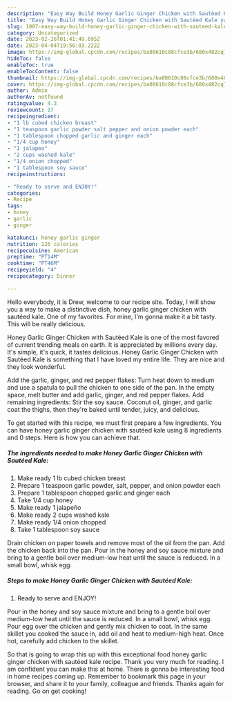 ```yaml
---
description: "Easy Way Build Honey Garlic Ginger Chicken with Sautéed Kale yang Very Delicious"
title: "Easy Way Build Honey Garlic Ginger Chicken with Sautéed Kale yang Very Delicious"
slug: 1007-easy-way-build-honey-garlic-ginger-chicken-with-sauteed-kale-yang-very-delicious
category: Uncategorized
date: 2023-02-26T01:41:49.695Z
date: 2023-04-04T19:56:03.222Z
image: https://img-global.cpcdn.com/recipes/ba08610c88cfce3b/680x482cq70/honey-garlic-ginger-chicken-with-sauteed-kale-recipe-main-photo.jpg
hideToc: false
enableToc: true
enableTocContent: false
thumbnail: https://img-global.cpcdn.com/recipes/ba08610c88cfce3b/680x482cq70/honey-garlic-ginger-chicken-with-sauteed-kale-recipe-main-photo.jpg
cover: https://img-global.cpcdn.com/recipes/ba08610c88cfce3b/680x482cq70/honey-garlic-ginger-chicken-with-sauteed-kale-recipe-main-photo.jpg
author: Admin
authorAv: notfound
ratingvalue: 4.3
reviewcount: 17
recipeingredient:
- "1 lb cubed chicken breast"
- "1 teaspoon garlic powder salt pepper and onion powder each"
- "1 tablespoon chopped garlic and ginger each"
- "1/4 cup honey"
- "1 jalapeo"
- "2 cups washed kale"
- "1/4 onion chopped"
- "1 tablespoon soy sauce"
recipeinstructions:

- "Ready to serve and ENJOY!"
categories:
- Recipe
tags:
- honey
- garlic
- ginger

katakunci: honey garlic ginger 
nutrition: 126 calories
recipecuisine: American
preptime: "PT14M"
cooktime: "PT46M"
recipeyield: "4"
recipecategory: Dinner

---
```



Hello everybody, it is Drew, welcome to our recipe site. Today, I will show you a way to make a distinctive dish, honey garlic ginger chicken with sautéed kale. One of my favorites. For mine, I'm gonna make it a bit tasty. This will be really delicious.

Honey Garlic Ginger Chicken with Sautéed Kale is one of the most favored of current trending meals on earth. It is appreciated by millions every day. It's simple, it's quick, it tastes delicious. Honey Garlic Ginger Chicken with Sautéed Kale is something that I have loved my entire life. They are nice and they look wonderful.

Add the garlic, ginger, and red pepper flakes: Turn heat down to medium and use a spatula to pull the chicken to one side of the pan. In the empty space, melt butter and add garlic, ginger, and red pepper flakes. Add remaining ingredients: Stir the soy sauce. Coconut oil, ginger, and garlic coat the thighs, then they&#39;re baked until tender, juicy, and delicious.


To get started with this recipe, we must first prepare a few ingredients. You can have honey garlic ginger chicken with sautéed kale using 8 ingredients and 0 steps. Here is how you can achieve that.

<!--inarticleads1-->

##### The ingredients needed to make Honey Garlic Ginger Chicken with Sautéed Kale:

1. Make ready 1 lb cubed chicken breast
1. Prepare 1 teaspoon garlic powder, salt, pepper, and onion powder each
1. Prepare 1 tablespoon chopped garlic and ginger each
1. Take 1/4 cup honey
1. Make ready 1 jalapeño
1. Make ready 2 cups washed kale
1. Make ready 1/4 onion chopped
1. Take 1 tablespoon soy sauce


Drain chicken on paper towels and remove most of the oil from the pan. Add the chicken back into the pan. Pour in the honey and soy sauce mixture and bring to a gentle boil over medium-low heat until the sauce is reduced. In a small bowl, whisk egg. 

<!--inarticleads2-->

##### Steps to make Honey Garlic Ginger Chicken with Sautéed Kale:


1. Ready to serve and ENJOY!

Pour in the honey and soy sauce mixture and bring to a gentle boil over medium-low heat until the sauce is reduced. In a small bowl, whisk egg. Pour egg over the chicken and gently mix chicken to coat. In the same skillet you cooked the sauce in, add oil and heat to medium-high heat. Once hot, carefully add chicken to the skillet. 

So that is going to wrap this up with this exceptional food honey garlic ginger chicken with sautéed kale recipe. Thank you very much for reading. I am confident you can make this at home. There is gonna be interesting food in home recipes coming up. Remember to bookmark this page in your browser, and share it to your family, colleague and friends. Thanks again for reading. Go on get cooking!
